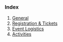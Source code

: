 ### Index
1. [General](https://github.com/LandingFestival/FAQ.md/blob/master/1.%20General)
2. [Registration & Tickets](https://github.com/LandingFestival/FAQ.md/blob/master/2.%20Registration%20%26%20Tickets)
3. [Event Logistics](https://github.com/LandingFestival/FAQ.md/blob/master/3.%20Event%20Logistics)
4. [Activities](https://github.com/LandingFestival/FAQ.md/blob/master/4.%20Activities)
